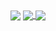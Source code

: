 <img align="center" src="https://media4.giphy.com/media/uprwwjptZW4Za/giphy.gif">
<a href="https://github.com/anthonyzutter/anthonyzutter">
  <img align="center" src="https://github-readme-stats.vercel.app/api?username=anthonyzutter />
</a> 
<a href="https://github.com/anthonyzutter/anthonyzutter">                           
  <img align="center" src="https://github-readme-stats.vercel.app/api/top-langs/?username=anthonyzutter&layout=compact" />
</a>
